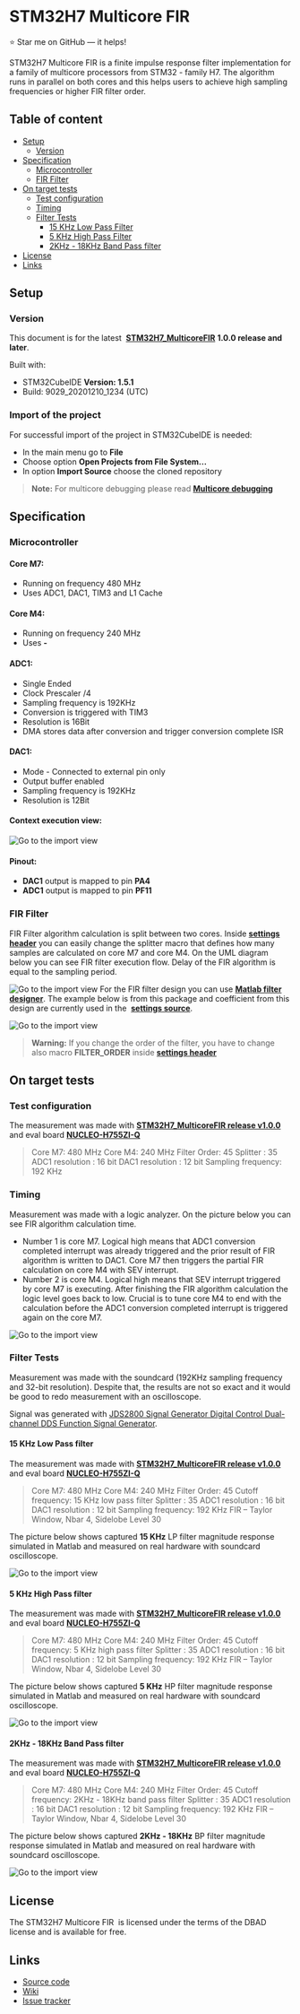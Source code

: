 STM32H7 Multicore FIR
======================
:star: Star me on GitHub — it helps!

STM32H7 Multicore FIR is a finite impulse response filter implementation for a family of multicore processors from STM32 - family H7. The algorithm runs in parallel on both cores and this helps users to achieve high sampling frequencies or higher FIR filter order.

## Table of content

- [Setup](#setup)
	- [Version](#version)
- [Specification](#specification)
	- [Microcontroller](#microcontroller)
	- [FIR Filter](#fir-filter)
- [On target tests](#on-target-tests)
	- [Test configuration](#test-configuration)
	- [Timing](#timing)
	- [Filter Tests](#Filter-tests)
	  	- [15 KHz Low Pass Filter](#15-KHz-Low-Pass-filter)
	  	- [5 KHz High Pass Filter](#5-KHz-High-Pass-filter)
	  	- [2KHz - 18KHz Band Pass filter](#2KHz-18KHz-Band-Pass-filter)
- [License](#license)
- [Links](#links)

## Setup

### Version

This document is for the latest  **[STM32H7_MulticoreFIR](https://github.com/PavolKostolansky/STM32H7_MulticoreFIR/releases/tag/v1.0.0)** **1.0.0 release and later**. 

Built with:

- STM32CubeIDE **Version: 1.5.1**
- Build: 9029_20201210_1234 (UTC)

### Import of the project

For successful import of the project in STM32CubeIDE is needed:
- In the main menu go to **File**
- Choose option **Open Projects from File System...**
- In option **Import Source** choose the cloned repository

> **Note:** For multicore debugging please read **[Multicore debugging](https://www.st.com/resource/en/application_note/dm00629855-getting-started-with-projects-based-on-dualcore-stm32h7-microcontrollers-in-stm32cubeide-stmicroelectronics.pdf)**

## Specification
### Microcontroller
#### Core M7:

- Running on frequency 480 MHz
- Uses ADC1, DAC1, TIM3 and L1 Cache

#### Core M4:

- Running on frequency 240 MHz
- Uses **-**

#### ADC1:
- Single Ended
- Clock Prescaler /4
- Sampling frequency is 192KHz
- Conversion is triggered with TIM3
- Resolution is 16Bit
- DMA stores data after conversion and trigger conversion complete ISR

#### DAC1:
- Mode - Connected to external pin only
- Output buffer enabled
- Sampling frequency is 192KHz
- Resolution is 12Bit

#### Context execution view:
![Go to the import view](https://github.com/PavolKostolansky/STM32H7_MulticoreFIR/blob/main/Docs/Images/contextExec.PNG?raw=true)
#### Pinout:

- **DAC1** output is mapped to pin **PA4**
- **ADC1** output is mapped to pin **PF11**

### FIR Filter
FIR Filter algorithm calculation is split between two cores. Inside **[settings header](https://github.com/PavolKostolansky/STM32H7_MulticoreFIR/blob/main/Common/Inc/settings.h)** you can easily change the splitter macro that defines how many samples are calculated on core M7 and core M4. On the UML diagram below you can see FIR filter execution flow. Delay of the FIR algorithm is equal to the sampling period.

![Go to the import view](https://github.com/PavolKostolansky/STM32H7_MulticoreFIR/blob/main/Docs/Images/UML.PNG?raw=true)
For the FIR filter design you can use **[Matlab filter designer](https://www.mathworks.com/help/signal/ug/introduction-to-filter-designer.html;jsessionid=420fe8cddcf95e47397263033764)**. The example below is from this package and coefficient from this design are currently used in the  **[settings source](https://github.com/PavolKostolansky/STM32H7_MulticoreFIR/blob/main/Common/Src/settings.c)**.

![Go to the import view](https://github.com/PavolKostolansky/STM32H7_MulticoreFIR/blob/main/Docs/Images/FilterDesign.PNG?raw=true)

> **Warning:** If you change the order of the filter, you have to change also macro **FILTER_ORDER** inside **[settings header](https://github.com/PavolKostolansky/STM32H7_MulticoreFIR/blob/main/Common/Inc/settings.h)**

## On target tests
### Test configuration
The measurement was made with **[STM32H7_MulticoreFIR release v1.0.0](https://github.com/PavolKostolansky/STM32H7_MulticoreFIR/releases/tag/v1.0.0)** and eval board **[NUCLEO-H755ZI-Q](https://www.st.com/en/evaluation-tools/nucleo-h755zi-q.html)**
> Core M7: 480 MHz
> Core M4: 240 MHz
> Filter Order: 45
> Splitter : 35
> ADC1 resolution : 16 bit
> DAC1 resolution : 12 bit
> Sampling frequency: 192 KHz

### Timing
Measurement was made with a logic analyzer. On the picture below you can see FIR algorithm calculation time. 

- Number 1 is core M7. Logical high means that ADC1 conversion completed interrupt was already triggered and the prior result of FIR algorithm is written to DAC1. Core M7 then triggers the partial FIR calculation on core M4 with SEV interrupt. 
- Number 2 is core M4. Logical high means that SEV interrupt triggered by core M7 is executing. After finishing the FIR algorithm calculation the logic level goes back to low. Crucial is to tune core M4 to end with the calculation before the ADC1 conversion completed interrupt is triggered again on the core M7.

![Go to the import view](https://github.com/PavolKostolansky/STM32H7_MulticoreFIR/blob/main/Docs/Images/measurementOfFIRCalculation.PNG?raw=true)

### Filter Tests
Measurement was made with the soundcard (192KHz sampling frequency and 32-bit resolution). Despite that, the results are not so exact and it would be good to redo measurement with an oscilloscope.

Signal was generated with [JDS2800 Signal Generator Digital Control Dual-channel DDS Function Signal Generator](https://www.banggood.com/JDS2800-15MHZ-40MHZ-60MHZ-Signal-Generator-Digital-Control-Dual-channel-DDS-Function-Signal-Generato-p-1353873.html?cur_warehouse=CN&ID=556909). 

#### 15 KHz Low Pass filter
The measurement was made with **[STM32H7_MulticoreFIR release v1.0.0](https://github.com/PavolKostolansky/STM32H7_MulticoreFIR/releases/tag/v1.0.0)** and eval board **[NUCLEO-H755ZI-Q](https://www.st.com/en/evaluation-tools/nucleo-h755zi-q.html)**
> Core M7: 480 MHz
> Core M4: 240 MHz
> Filter Order: 45
> Cutoff frequency: 15 KHz low pass filter
> Splitter : 35
> ADC1 resolution : 16 bit
> DAC1 resolution : 12 bit
> Sampling frequency: 192 KHz
> FIR – Taylor Window, Nbar 4, Sidelobe Level 30

The picture below shows captured **15 KHz** LP filter magnitude response simulated in Matlab and measured on real hardware with soundcard oscilloscope. 

![Go to the import view](https://github.com/PavolKostolansky/STM32H7_MulticoreFIR/blob/main/Docs/Images/15KhzCutoff.PNG?raw=true)

#### 5 KHz High Pass filter
The measurement was made with **[STM32H7_MulticoreFIR release v1.0.0](https://github.com/PavolKostolansky/STM32H7_MulticoreFIR/releases/tag/v1.0.0)** and eval board **[NUCLEO-H755ZI-Q](https://www.st.com/en/evaluation-tools/nucleo-h755zi-q.html)**
> Core M7: 480 MHz
> Core M4: 240 MHz
> Filter Order: 45
> Cutoff frequency: 5 KHz high pass filter
> Splitter : 35
> ADC1 resolution : 16 bit
> DAC1 resolution : 12 bit
> Sampling frequency: 192 KHz
> FIR – Taylor Window, Nbar 4, Sidelobe Level 30

The picture below shows captured **5 KHz** HP filter magnitude response simulated in Matlab and measured on real hardware with soundcard oscilloscope. 

![Go to the import view](https://github.com/PavolKostolansky/STM32H7_MulticoreFIR/blob/main/Docs/Images/5KhzCutoff.png?raw=true)

#### 2KHz - 18KHz Band Pass filter
The measurement was made with **[STM32H7_MulticoreFIR release v1.0.0](https://github.com/PavolKostolansky/STM32H7_MulticoreFIR/releases/tag/v1.0.0)** and eval board **[NUCLEO-H755ZI-Q](https://www.st.com/en/evaluation-tools/nucleo-h755zi-q.html)**
> Core M7: 480 MHz
> Core M4: 240 MHz
> Filter Order: 45
> Cutoff frequency: 2KHz - 18KHz band pass filter
> Splitter : 35
> ADC1 resolution : 16 bit
> DAC1 resolution : 12 bit
> Sampling frequency: 192 KHz
> FIR – Taylor Window, Nbar 4, Sidelobe Level 30

The picture below shows captured **2KHz - 18KHz** BP filter magnitude response simulated in Matlab and measured on real hardware with soundcard oscilloscope. 

![Go to the import view](https://github.com/PavolKostolansky/STM32H7_MulticoreFIR/blob/main/Docs/Images/BandPass.PNG?raw=true)


## License

The STM32H7 Multicore FIR  is licensed under the terms of the DBAD
license and is available for free.

## Links
* [Source code](https://github.com/PavolKostolansky/STM32H7_MulticoreFIR)
* [Wiki](https://github.com/PavolKostolansky/STM32H7_MulticoreFIR/wiki)
* [Issue tracker](https://github.com/PavolKostolansky/STM32H7_MulticoreFIR/issues)
